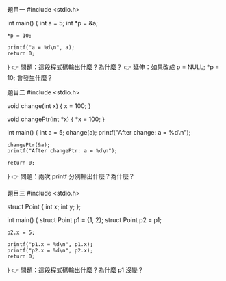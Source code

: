 題目一
#include <stdio.h>

int main() {
    int a = 5;
    int *p = &a;

    *p = 10;

    printf("a = %d\n", a);
    return 0;
}
👉 問題：這段程式碼輸出什麼？為什麼？
👉 延伸：如果改成 p = NULL; *p = 10; 會發生什麼？


題目二
#include <stdio.h>

void change(int x) {
    x = 100;
}

void changePtr(int *x) {
    *x = 100;
}

int main() {
    int a = 5;
    change(a);
    printf("After change: a = %d\n");

    changePtr(&a);
    printf("After changePtr: a = %d\n");

    return 0;
}
👉 問題：兩次 printf 分別輸出什麼？為什麼？


題目三
#include <stdio.h>

struct Point {
    int x;
    int y;
};

int main() {
    struct Point p1 = {1, 2};
    struct Point p2 = p1;

    p2.x = 5;

    printf("p1.x = %d\n", p1.x);
    printf("p2.x = %d\n", p2.x);
    return 0;
}
👉 問題：這段程式碼輸出什麼？為什麼 p1 沒變？